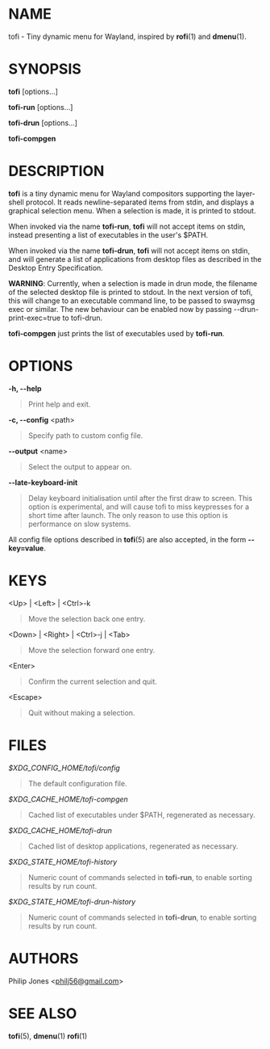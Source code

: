 # NAME

tofi - Tiny dynamic menu for Wayland, inspired by **rofi**(1) and
**dmenu**(1).

# SYNOPSIS

**tofi** \[options...\]

**tofi-run** \[options...\]

**tofi-drun** \[options...\]

**tofi-compgen**

# DESCRIPTION

**tofi** is a tiny dynamic menu for Wayland compositors supporting the
layer-shell protocol. It reads newline-separated items from stdin, and
displays a graphical selection menu. When a selection is made, it is
printed to stdout.

When invoked via the name **tofi-run**, **tofi** will not accept items
on stdin, instead presenting a list of executables in the user's $PATH.

When invoked via the name **tofi-drun**, **tofi** will not accept items
on stdin, and will generate a list of applications from desktop files as
described in the Desktop Entry Specification.

**WARNING**: Currently, when a selection is made in drun mode, the
filename of the selected desktop file is printed to stdout. In the next
version of tofi, this will change to an executable command line, to be
passed to swaymsg exec or similar. The new behaviour can be enabled now
by passing --drun-print-exec=true to tofi-drun.

**tofi-compgen** just prints the list of executables used by
**tofi-run**.

# OPTIONS

**-h, --help**

> Print help and exit.

**-c, --config** \<path\>

> Specify path to custom config file.

**--output** \<name\>

> Select the output to appear on.

**--late-keyboard-init**

> Delay keyboard initialisation until after the first draw to screen.
> This option is experimental, and will cause tofi to miss keypresses
> for a short time after launch. The only reason to use this option is
> performance on slow systems.

All config file options described in **tofi**(5) are also accepted, in
the form **--key=value**.

# KEYS

\<Up\> \| \<Left\> \| \<Ctrl\>-k

> Move the selection back one entry.

\<Down\> \| \<Right\> \| \<Ctrl\>-j \| \<Tab\>

> Move the selection forward one entry.

\<Enter\>

> Confirm the current selection and quit.

\<Escape\>

> Quit without making a selection.

# FILES

*$XDG_CONFIG_HOME/tofi/config*

> The default configuration file.

*$XDG_CACHE_HOME/tofi-compgen*

> Cached list of executables under $PATH, regenerated as necessary.

*$XDG_CACHE_HOME/tofi-drun*

> Cached list of desktop applications, regenerated as necessary.

*$XDG_STATE_HOME/tofi-history*

> Numeric count of commands selected in **tofi-run**, to enable sorting
> results by run count.

*$XDG_STATE_HOME/tofi-drun-history*

> Numeric count of commands selected in **tofi-drun**, to enable sorting
> results by run count.

# AUTHORS

Philip Jones \<philj56@gmail.com\>

# SEE ALSO

**tofi**(5), **dmenu**(1) **rofi**(1)

